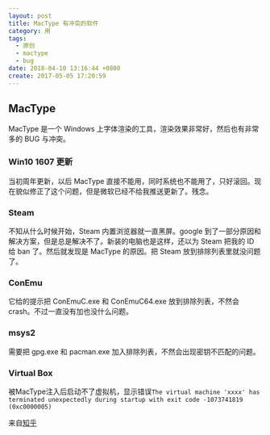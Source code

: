 ```yaml
---
layout: post
title: MacType 有冲突的软件
category: 用
tags:
  - 原创
  - mactype
  - bug
date: 2018-04-10 13:16:44 +0800
create: 2017-05-05 17:20:59
---
```


## MacType
MacType 是一个 Windows 上字体渲染的工具，渲染效果非常好，然后也有非常多的 BUG 与冲突。

### Win10 1607 更新
当初周年更新，以后 MacType 直接不能用，同时系统也不能用了，只好滚回。现在貌似修正了这个问题，但是微软已经不给我推送更新了。残念。

### Steam
不知从什么时候开始，Steam 内置浏览器就一直黑屏。google 到了一部分原因和解决方案，但是总是解决不了。新装的电脑也是这样，还以为 Steam 把我的 ID 给 ban 了。然后就发现是 MacType 的原因。把 Steam 放到排除列表里就没问题了。

### ConEmu
它给的提示把 ConEmuC.exe 和 ConEmuC64.exe 放到排除列表，不然会 crash。不过一直没有加也没什么问题。

### msys2
需要把 gpg.exe 和 pacman.exe 加入排除列表，不然会出现密钥不匹配的问题。

### Virtual Box
被MacType注入后启动不了虚拟机，显示错误`The virtual machine 'xxxx' has terminated unexpectedly during startup with exit code -1073741819 (0xc0000005)`

来自[知乎](https://www.zhihu.com/question/27159349)
